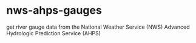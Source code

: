 # nws-ahps-gauges
get river gauge data from the National Weather Service (NWS) Advanced Hydrologic Prediction Service (AHPS)
